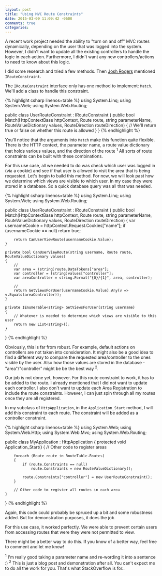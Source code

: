 ```yaml
---
layout: post
title: "Using MVC Route Constraints"
date: 2015-03-09 11:09:42 -0600
comments: true
categories:
---
```

A recent work project needed the ability to "turn on and off" MVC routes dynamically, depending on the user that was logged into the system. However, I didn't want to update all the existing controllers to handle the logic in each action. Furthermore, I didn't want any new controllers/actions to need to know about this logic.

I did some research and tried a few methods. Then [Josh Rogers](http://joshuarogers.net) mentioned `IRouteConstraint`.

<!-- more -->

The `IRouteConstraint` interface only has one method to implement: `Match`. We'll add a class to handle this constraint.

{% highlight csharp linenos=table %}
using System.Linq;
using System.Web;
using System.Web.Routing;

public class UserRouteConstraint : IRouteConstraint
{
    public bool Match(HttpContextBase httpContext, Route route, string parameterName, RouteValueDictionary values, RouteDirection routeDirection)
    {
        // We'll return true or false on whether this route is allowed
    }
}
{% endhighlight %}

You'll notice that the arguments into `Match` make this function quite flexible. There is the HTTP context, the parameter name, a route value dictionary that holds various values, and the direction of the route <sup>1</sup> All sorts of route constraints can be built with these combinations. 

For this use case, all we needed to do was check which user was logged in (via a cookie) and see if that user is allowed to visit the area that is being requested. Let's begin to build this method. For now, we will look past how  we determine which views are visible to which user. In my case they were stored in a database. So a quick database query was all that was needed.

{% highlight csharp linenos=table %}
using System.Linq;
using System.Web;
using System.Web.Routing;

public class UserRouteConstraint : IRouteConstraint
{
    public bool Match(HttpContextBase httpContext, Route route, string parameterName, RouteValueDictionary values, RouteDirection routeDirection)
    {
        var usernameCookie = httpContext.Request.Cookies["name"];
        if (usernameCookie == null)
            return true;

        return CanUserViewRoute(usernameCookie.Value);
    }

    private bool CanUserViewRoute(string username, Route route, RouteValueDictionary values)
    {
        // 
        var area = (string)route.DataTokens["area"];
        var controller = (string)values["controller"];
        var areaController = string.Format("{0}/{1}", area, controller);
        
        // 
        return GetViewsForUser(usernameCookie.Value).Any(v => v.Equals(areaController));
    }

    private IEnumerable<string> GetViewsForUser(string username)
    {
        // Whatever is needed to determine which views are visible to this user
        return new List<string>();
    }
}
{% endhighlight %}

Obviously, this is far from robust. For example, default actions on controllers are not taken into consideration. It might also be a good idea to find a different way to compare the requested area/controller to the ones visible by the user. Also how those values are stored in the database - "area"/"controller" might be be the best way <sup>2</sup>.

Our job is not done yet, however. For this route constraint to work, it has to be added to the route. I already mentioned that I did not want to update each controller. I also don't want to update each Area Registration to include the route constraints. However, I can just spin through all my routes once they are all registered.

In my subclass of `HttpApplication`, in the `Application_Start` method, I will add this constraint to each route. The constraint will be added as a controller constraint.

{% highlight csharp linenos=table %}
using System.Web;
using System.Web.Http;
using System.Web.Mvc;
using System.Web.Routing;

public class MyApplication : HttpApplication
{
    protected void Application_Start()
    {
        // Other code to register areas

        foreach (Route route in RouteTable.Routes)
        {
            if (route.Constraints == null)
                route.Constraints = new RouteValueDictionary();

            route.Constraints["controller"] = new UserRouteConstraint();
        }

        // Other code to register all routes in each area
    }
}
{% endhighlight %}

Again, this code could probably be spruced up a bit and some robustness added. But for demonstration purposes, it does the job.

For this use case, it worked perfectly. We were able to prevent certain users from accessing routes that were they were not permitted to view.

There might be a better way to do this. If you know of a better way, feel free to comment and let me know!

<sup>1</sup> I'm really good taking a parameter name and re-wording it into a sentence :)
<sup>2</sup> This is just a blog post and demonstration after all. You can't expect me to do all the work for you. That's what StackOverflow is for..